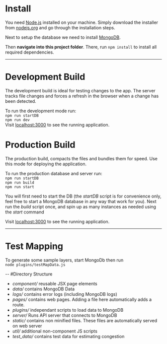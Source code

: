 # Install
You need [Node.js](https://nodejs.org) installed on your machine. Simply download the installer from [nodejs.org](https://nodejs.org) and go through the installation steps.

Next to setup the database we need to install [MongoDB](https://docs.mongodb.com/manual/administration/install-on-linux/).

Then **navigate into this project folder**. There, run `npm install` to install all required dependencies.

---
# Development Build
The development build is ideal for testing changes to the app. The server tracks file changes and forces a refresh in the browser when a change has been detected.

To run the development mode run:
<br/>`npm run startDB`
<br/>`npm run dev`
<br/>
Visit [localhost:3000](http://localhost:3000) to see the running application.


# Production Build
The production build, compacts the files and bundles them for speed. Use this mode for deploying the application. 

To run the production database and server run:
<br/>`npm run startDB`
<br/>`npm run build`
<br/>`npm run start`

You will first need to start the DB (the *startDB* script is for convenience only, feel free to start a MongoDB database in any way that work for you). Next run the *build* script once, and spin up as many instances as needed using the *start* command

Visit [localhost:3000](http://localhost:3000) to see the running application.

---
# Test Mapping
To generate some sample layers, start MongoDb then run 
<br/> `node plugins/testMapData.js`

--
#Directory Structure
* *component/* reusable JSX page elements
* *data/* contains MongoDB Data
* *logs/* contains error logs (including MongoDB logs)
* *pages/* contains web pages. Adding a file here automatically adds a route.
* *plugins/* independant scripts to load data to MongoDB
* *server/* Runs API server that connects to MongoDB
* *static/* contains non minified files. These files are automatically served on web server
* *util/* additional non-component JS scripts
* *test_data/* contains test data for estimating congestion
